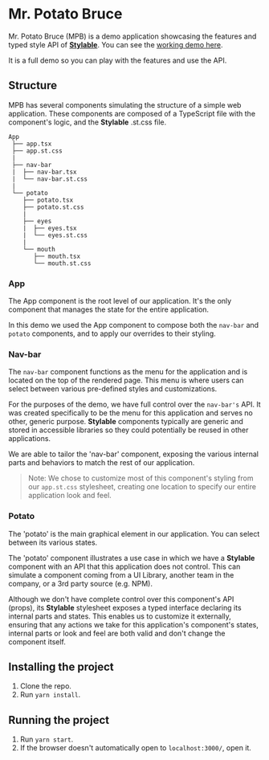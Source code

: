 # Mr. Potato Bruce
Mr. Potato Bruce (MPB) is a demo application showcasing the features and typed style API of **[Stylable](https://stylable.io)**. You can see the [working demo here](https://potatobruce.io/).

It is a full demo so you can play with the features and use the API.

## Structure
MPB has several components simulating the structure of a simple web application. These components are composed of a TypeScript file with the component's logic, and the **Stylable** .st.css file.

```
App
 ├── app.tsx
 ├── app.st.css
 |
 ├── nav-bar
 |  ├── nav-bar.tsx
 |  └── nav-bar.st.css
 |
 └── potato
    ├── potato.tsx
    ├── potato.st.css
    |
    ├── eyes
    |  ├── eyes.tsx
    |  └── eyes.st.css
    |
    └── mouth
       ├── mouth.tsx
       └── mouth.st.css
```

### App
The App component is the root level of our application. It's the only component that manages the state for the entire application.

In this demo we used the App component to compose both the `nav-bar` and `potato` components, and to apply our overrides to their styling.

### Nav-bar
The `nav-bar` component functions as the menu for the application and is located on the top of the rendered page. This menu is where users can select between various pre-defined styles and customizations.

For the purposes of the demo, we have full control over the `nav-bar's` API. It was created specifically to be the menu for this application and serves no other, generic purpose. **Stylable** components typically are generic and stored in accessible libraries so they could potentially be reused in other applications.

We are able to tailor the 'nav-bar' component, exposing the various internal parts and behaviors to match the rest of our application.

> Note: We chose to customize most of this component's styling from our `app.st.css` stylesheet, creating one location to specify our entire application look and feel.

### Potato
The 'potato' is the main graphical element in our application. You can select between its various states.

The 'potato' component illustrates a use case in which we have a **Stylable** component with an API that this application does not control. This can simulate a component coming from a UI Library, another team in the company, or a 3rd party source (e.g. NPM).

Although we don't have complete control over this component's API (props), its **Stylable** stylesheet exposes a typed interface declaring its internal parts and states. This enables us to customize it externally, ensuring that any actions we take for this application's component's states, internal parts or look and feel are both valid and don't change the component itself.

## Installing the project
1. Clone the repo.
2. Run `yarn install`.

## Running the project
1. Run `yarn start`.
2. If the browser doesn't automatically open to `localhost:3000/`, open it.
